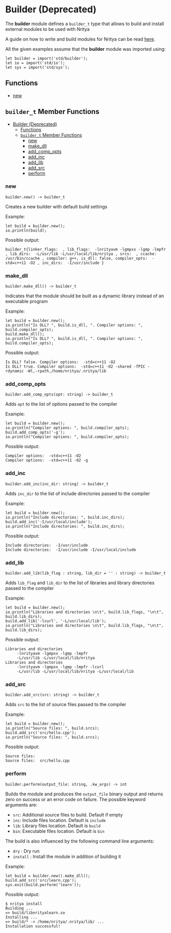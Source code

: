 # Builder (Deprecated)

The **builder** module defines a `builder_t` type that allows to build and install external modules to be used with Nritya

A guide on how to write and build modules for Nritya can be read [here](https://medium.com/p/writing-c-modules-for-nritya-391c30ac7739?source=email-852839018f8a--writer.postDistributed&sk=b2de39e5f849e75e3b4ea9bdeeb1b4db).

All the given examples assume that the **builder** module was imported using:
```
let builder = import('std/builder');
let io = import('std/io');
let sys = import('std/sys');
```

## Functions
- [new](#new)

## `builder_t` Member Functions
- [Builder (Deprecated)](#builder-deprecated)
  - [Functions](#functions)
  - [`builder_t` Member Functions](#buildert-member-functions)
    - [new](#new)
    - [make_dll](#makedll)
    - [add_comp_opts](#addcompopts)
    - [add_inc](#addinc)
    - [add_lib](#addlib)
    - [add_src](#addsrc)
    - [perform](#perform)

### new
```
builder.new() -> builder_t
```
Creates a new builder with default build settings

Example:
```
let build = builder.new();
io.println(build);
```

Possible output:
```
builder_t{linker_flags:  , lib_flags:  -lnrityavm -lgmpxx -lgmp -lmpfr , lib_dirs:  -L/usr/lib -L/usr/local/lib/nritya , srcs:  , ccache: /usr/bin/ccache , compiler: g++, is_dll: false, compiler_opts:  -std=c++11 -O2 , inc_dirs:  -I/usr/include }
```

### make_dll
```
builder.make_dll() -> builder_t
```
Indicates that the module should be built as a dynamic library instead of an executable program

Example:
```
let build = builder.new();
io.println("Is DLL? ", build.is_dll, ". Compiler options: ", build.compiler_opts);
build.make_dll();
io.println("Is DLL? ", build.is_dll, ". Compiler options: ", build.compiler_opts);
```

Possible output:
```
Is DLL? false. Compiler options:  -std=c++11 -O2 
Is DLL? true. Compiler options:  -std=c++11 -O2 -shared -fPIC -rdynamic -Wl,-rpath,/home/nritya/.nritya/lib
```

### add_comp_opts
```
builder.add_comp_opts(opt: string) -> builder_t
```
Adds `opt` to the list of options passed to the compiler

Example:
```
let build = builder.new();
io.println("Compiler options: ", build.compiler_opts);
build.add_comp_opts('-g');
io.println("Compiler options: ", build.compiler_opts);
```

Possible output:
```
Compiler options:  -std=c++11 -O2 
Compiler options:  -std=c++11 -O2 -g
```

### add_inc
```
builder.add_inc(inc_dir: string) -> builder_t
```
Adds `inc_dir` to the list of include directories passed to the compiler

Example:
```
let build = builder.new();
io.println("Include directories: ", build.inc_dirs);
build.add_inc('-I/usr/local/include');
io.println("Include directories: ", build.inc_dirs);
```

Possible output:
```
Include directories:  -I/usr/include 
Include directories:  -I/usr/include -I/usr/local/include 
```

### add_lib
```
builder.add_lib(lib_flag : string, lib_dir = '' : string) -> builder_t
```
Adds `lib_flag` and `lib_dir` to the list of libraries and library directories passed to the compiler

Example:
```
let build = builder.new();
io.println("Libraries and directories \n\t", build.lib_flags, "\n\t", build.lib_dirs);                      
build.add_lib('-lcurl', '-L/usr/local/lib');
io.println("Libraries and directories \n\t", build.lib_flags, "\n\t", build.lib_dirs);
```

Possible output:
```
Libraries and directories 
	 -lnrityavm -lgmpxx -lgmp -lmpfr 
	 -L/usr/lib -L/usr/local/lib/nritya 
Libraries and directories 
	 -lnrityavm -lgmpxx -lgmp -lmpfr -lcurl 
	 -L/usr/lib -L/usr/local/lib/nritya -L/usr/local/lib
```

### add_src
```
builder.add_src(src: string) -> builder_t
```
Adds `src` to the list of source files passed to the compiler

Example:
```
let build = builder.new();
io.println("Source files: ", build.srcs);
build.add_src('src/hello.cpp');
io.println("Source files: ", build.srcs);
```

Possible output:
```
Source files:  
Source files:  src/hello.cpp
```

### perform
```
builder.perform(output_file: string, .kw_args) -> int
```
Builds the module and produces the `output_file` binary output and returns zero on success or an error code on failure. The possible keyword arguments are:
- `src`: Additional source files to build. Default if empty
- `inc`: Include files location. Default is `include`
- `lib`: Library files location. Default is `build`
- `bin`: Executable files location. Default is `bin`

The build is also influenced by the following command line arguments:
- `dry` : Dry run
- `install` : Install the module in addition of building it

Example:
```
let build = builder.new().make_dll();
build.add_src('src/learn.cpp');
sys.exit(build.perform('learn'));
```

Possible output:
```
$ nritya install
Building ...
=> build/libnrityalearn.so
Installing ...
=> build/* -> /home/nritya/.nritya/lib/ ...
Installation successful!
```